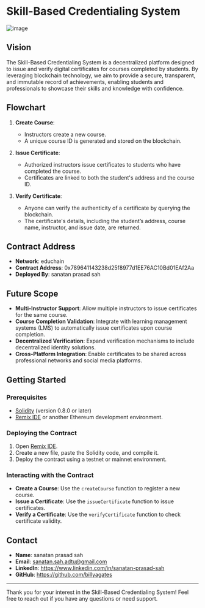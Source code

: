 
# Skill-Based Credentialing System
![image](https://github.com/user-attachments/assets/8ada0cc4-808d-4a3c-ad23-a5d4ad54b788)

## Vision

The Skill-Based Credentialing System is a decentralized platform designed to issue and verify digital certificates for courses completed by students. By leveraging blockchain technology, we aim to provide a secure, transparent, and immutable record of achievements, enabling students and professionals to showcase their skills and knowledge with confidence.

## Flowchart

1. **Create Course**: 
   - Instructors create a new course.
   - A unique course ID is generated and stored on the blockchain.

2. **Issue Certificate**:
   - Authorized instructors issue certificates to students who have completed the course.
   - Certificates are linked to both the student's address and the course ID.

3. **Verify Certificate**:
   - Anyone can verify the authenticity of a certificate by querying the blockchain.
   - The certificate's details, including the student’s address, course name, instructor, and issue date, are returned.


## Contract Address

- **Network**: educhain
- **Contract Address**: 0x789641143238d25f8977d1EE76AC10Bd01EAf2Aa
- **Deployed By**: sanatan prasad sah

## Future Scope

- **Multi-Instructor Support**: Allow multiple instructors to issue certificates for the same course.
- **Course Completion Validation**: Integrate with learning management systems (LMS) to automatically issue certificates upon course completion.
- **Decentralized Verification**: Expand verification mechanisms to include decentralized identity solutions.
- **Cross-Platform Integration**: Enable certificates to be shared across professional networks and social media platforms.

## Getting Started

### Prerequisites

- [Solidity](https://soliditylang.org/) (version 0.8.0 or later)
- [Remix IDE](https://remix.ethereum.org/) or another Ethereum development environment.

### Deploying the Contract

1. Open [Remix IDE](https://remix.ethereum.org/).
2. Create a new file, paste the Solidity code, and compile it.
3. Deploy the contract using a testnet or mainnet environment.

### Interacting with the Contract

- **Create a Course**: Use the `createCourse` function to register a new course.
- **Issue a Certificate**: Use the `issueCertificate` function to issue certificates.
- **Verify a Certificate**: Use the `verifyCertificate` function to check certificate validity.

## Contact

- **Name**: sanatan prasad sah
- **Email**: sanatan.sah.adtu@gmail.com
- **LinkedIn**: https://www.linkedin.com/in/sanatan-prasad-sah
- **GitHub**: https://github.com/billyagates

---

Thank you for your interest in the Skill-Based Credentialing System! Feel free to reach out if you have any questions or need support.
